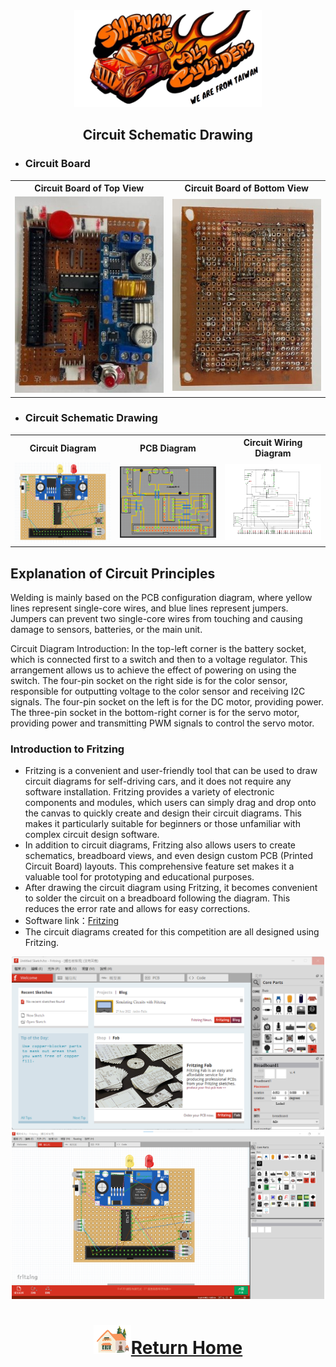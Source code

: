 <div align="center"><img src="../../other/img/logo.png" width="300" alt=" logo"></div>

## <div align="center">Circuit Schematic Drawing </div>

- ### Circuit Board 
<div align="center">
<table>
  <tr align="center">
      <th> Circuit Board of Top View </th><th>Circuit Board of Bottom View</th>
  </tr>
  <tr align="center">
     <td> <img src="../../schemes/Assembly_Instructions/img/circuit_up.jpg" width="300" alt="circuit_up.jpg"> </td><td><img src="../../schemes/Assembly_Instructions/img/circuit_lower.jpg" width="300" alt="circuit_lower.jpg"></td>
  </tr>
</table>
</div>

- ### Circuit Schematic Drawing
<div align="center">
<table>
  <tr align="center">
      <th>Circuit Diagram</th><th>PCB Diagram</th><th>Circuit Wiring Diagram</th>
  </tr>
  <tr align="center">
     <td><img src="./img/simulation_2.png" width="500" alt="Circuit schematic drawing"></td><td><img src="./img/simulation.png" width="500" alt="Circuit schematic drawing"></td><td><img src="./img/Altium Designer.png" width="500" alt="Circuit schematic drawing"></td>
  </tr>
</table>
</div>

## Explanation of Circuit Principles

Welding is mainly based on the PCB configuration diagram, where yellow lines represent single-core wires, and blue lines represent jumpers. Jumpers can prevent two single-core wires from touching and causing damage to sensors, batteries, or the main unit.

Circuit Diagram Introduction:
In the top-left corner is the battery socket, which is connected first to a switch and then to a voltage regulator. This arrangement allows us to achieve the effect of powering on using the switch. The four-pin socket on the right side is for the color sensor, responsible for outputting voltage to the color sensor and receiving I2C signals. The four-pin socket on the left is for the DC motor, providing power. The three-pin socket in the bottom-right corner is for the servo motor, providing power and transmitting PWM signals to control the servo motor.

### Introduction to Fritzing
- Fritzing is a convenient and user-friendly tool that can be used to draw circuit diagrams for self-driving cars, and it does not require any software installation. Fritzing provides a variety of electronic components and modules, which users can simply drag and drop onto the canvas to quickly create and design their circuit diagrams. This makes it particularly suitable for beginners or those unfamiliar with complex circuit design software.
- In addition to circuit diagrams, Fritzing also allows users to create schematics, breadboard views, and even design custom PCB (Printed Circuit Board) layouts. This comprehensive feature set makes it a valuable tool for prototyping and educational purposes. 
- After drawing the circuit diagram using Fritzing, it becomes convenient to solder the circuit on a breadboard following the diagram. This reduces the error rate and allows for easy corrections.
- Software link：[Fritzing](https://fritzing.org/) 
- The circuit diagrams created for this competition are all designed using Fritzing.
<div align="center"><img src="./img/Fritzing.png" width="500" alt=" Fritzing">   <img src="./img/frtzing1.png" width="500" alt=" Fritzing"></div>



# <div align="center">![HOME](../../other/img/Home.png)[Return Home](../../)</div>  
